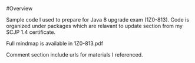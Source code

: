 #Overview

Sample code I used to prepare for Java 8 upgrade exam (1Z0-813). Code is organized
under packages which are relavant to update section from my SCJP 1.4 certificate.

Full mindmap is available in 1Z0-813.pdf

Comment section include urls for materials I referenced.